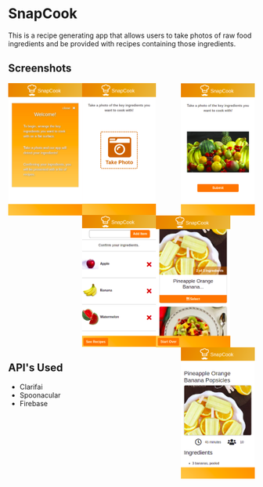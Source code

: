 # SnapCook

This is a recipe generating app that allows users to take photos of raw food ingredients and be provided with recipes containing those ingredients.

## Screenshots

<div>
 	<img align="left" width="30%" height="auto" src="snapcook1.png" alt="Instructions of the Home Page" style="max-width:100%;">
 	<img align="center" width="30%" height="auto" src="snapcook2.png" alt="Instructions of the Home Page" style="max-width:100%;">
 	<img align="right" width="30%" height="auto" src="snapcook3.png" alt="Instructions of the Home Page" style="max-width:100%;">
</div>

<div>
 	<img align="left" width="30%" height="auto" src="snapcook4.png" alt="Instructions of the Home Page" style="max-width:100%;">
 	<img align="center" width="30%" height="auto" src="snapcook5.png" alt="Instructions of the Home Page" style="max-width:100%;">
 	<img align="right" width="30%" height="auto" src="snapcook6.png" alt="Instructions of the Home Page" style="max-width:100%;">
</div>


  
## API's Used

- Clarifai
- Spoonacular
- Firebase
